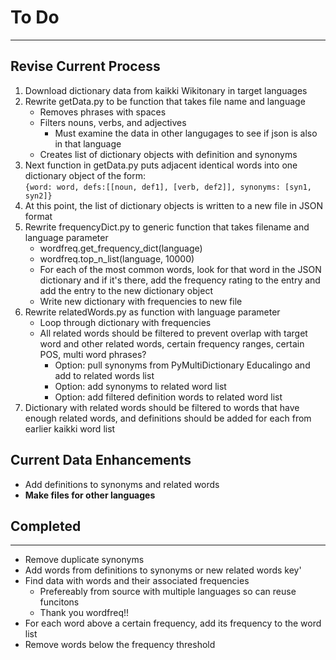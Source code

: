 
# To Do

---

## Revise Current Process

1. Download dictionary data from kaikki Wikitonary in target languages
2. Rewrite getData.py to be function that takes file name and language
   - Removes phrases with spaces
   - Filters nouns, verbs, and adjectives
     - Must examine the data in other langugages to see if json is also in that language
   - Creates list of dictionary objects with definition and synonyms
3. Next function in getData.py puts adjacent identical words into one dictionary object of the form: <br>`{word: word, defs:[[noun, def1], [verb, def2]], synonyms: [syn1, syn2]}`
4. At this point, the list of dictionary objects is written to a new file in JSON format
5. Rewrite frequencyDict.py to generic function that takes filename and language parameter
   - wordfreq.get_frequency_dict(language)
   - wordfreq.top_n_list(language, 10000)
   - For each of the most common words, look for that word in the JSON dictionary and if it's there, add the frequency rating to the entry and add the entry to the new dictionary object
   - Write new dictionary with frequencies to new file
6. Rewrite relatedWords.py as function with language parameter
   - Loop through dictionary with frequencies
   - All related words should be filtered to prevent overlap with target word and other related words, certain frequency ranges, certain POS, multi word phrases?
      - Option: pull synonyms from PyMultiDictionary Educalingo and add to related words list
      - Option: add synonyms to related word list
      - Option: add filtered definition words to related word list
7. Dictionary with related words should be filtered to words that have enough related words, and definitions should be added for each from earlier kaikki word list

## Current Data Enhancements

 - Add definitions to synonyms and related words
 - **Make files for other languages**

## Completed

---

 - Remove duplicate synonyms
 - Add words from definitions to synonyms or new related words key'
  - Find data with words and their associated frequencies
    - Prefereably from source with multiple languages so can reuse funcitons
    - Thank you wordfreq!!
 - For each word above a certain frequency, add its frequency to the word list
 - Remove words below the frequency threshold